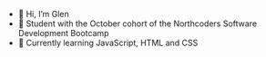 - 👋 Hi, I’m Glen
- 👀 Student with the October cohort of the Northcoders Software Development Bootcamp
- 🌱 Currently learning JavaScript, HTML and CSS

<!---
gcpearse/gcpearse is a ✨ special ✨ repository because its `README.md` (this file) appears on your GitHub profile.
You can click the Preview link to take a look at your changes.
--->
